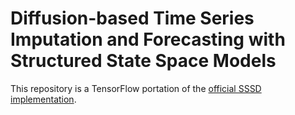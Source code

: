 # Diffusion-based Time Series Imputation and Forecasting with Structured State Space Models

This repository is a TensorFlow portation of the [official SSSD implementation](https://github.com/AI4HealthUOL/SSSD).